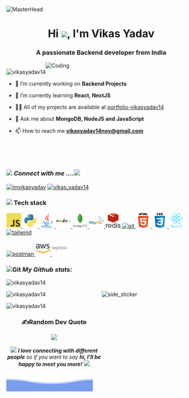 ![MasterHead](https://chkskills.com/wp-content/uploads/2020/04/PNC-Animated-Banners.gif)
<h1 align="center">Hi <img src="https://media.giphy.com/media/hvRJCLFzcasrR4ia7z/giphy.gif" width="25px">, I'm Vikas Yadav</h1>
<h3 align="center">A passionate Backend developer from India</h3>
<picture>
<source 
  srcset="https://cdn.dribbble.com/users/2131993/screenshots/4948736/thoughtworks-gif_dribbble.gif"
  media="(prefers-color-scheme: dark)"
/>
<source
  srcset="https://cdn.dribbble.com/users/1118376/screenshots/3604186/developer-dribbble.gif"
/>
<img align="right" alt="Coding" width="400" src="https://github-readme-stats.vercel.app/api?username=vikasyadav14" />
</picture>

<p align="left"> <img src="https://komarev.com/ghpvc/?username=vikasyadav14&label=Profile%20views&color=0e75b6&style=flat" alt="vikasyadav14" /> </p>

- 🔭 I’m currently working on **Backend Projects**

- 🌱 I’m currently learning **React, NextJS**

- 👨‍💻 All of my projects are available at [portfolio-vikasyadav14](https://vikasyadav.vercel.app/)

- 💬 Ask me about **MongoDB, NodeJS and JavaScript**

- 📫 How to reach me **vikasyadav14nov@gmail.com**
<br>
<br>
<br>

### <img src="https://media.giphy.com/media/iY8CRBdQXODJSCERIr/giphy.gif" width="30px">&nbsp;***Connect with me ....***<img src='https://raw.githubusercontent.com/ShahriarShafin/ShahriarShafin/main/Assets/handshake.gif' width="70px">

<p>
<a href="https://linkedin.com/in/imvikasyadav" target="blank"><img align="center" src="https://raw.githubusercontent.com/rahuldkjain/github-profile-readme-generator/master/src/images/icons/Social/linked-in-alt.svg" alt="imvikasyadav" height="30" width="40" /></a>
<a href="https://www.leetcode.com/imvikasyadav14" target="blank"><img align="center" src="https://raw.githubusercontent.com/rahuldkjain/github-profile-readme-generator/master/src/images/icons/Social/leet-code.svg" alt="vikas_yadav14" height="30" width="40" /></a>
</p>


### <img src="https://media.giphy.com/media/iY8CRBdQXODJSCERIr/giphy.gif" width="30px">&nbsp;Tech stack
<p align="left"> <a href="https://developer.mozilla.org/en-US/docs/Web/JavaScript" target="_blank" rel="noreferrer"> <img src="https://raw.githubusercontent.com/devicons/devicon/master/icons/javascript/javascript-original.svg" alt="javascript" width="40" height="40"/> </a> 
  <a href="https://www.python.org" target="_blank" rel="noreferrer"> <img src="https://raw.githubusercontent.com/devicons/devicon/master/icons/python/python-original.svg" alt="python" width="40" height="40"/> </a> 
  <a href="https://www.java.com" target="_blank" rel="noreferrer"> <img src="https://raw.githubusercontent.com/devicons/devicon/master/icons/java/java-original.svg" alt="java" width="40" height="40"/> </a>
  <a href="https://nodejs.org" target="_blank" rel="noreferrer"> <img src="https://raw.githubusercontent.com/devicons/devicon/master/icons/nodejs/nodejs-original-wordmark.svg" alt="nodejs" width="40" height="40"/> </a>
  <a href="https://www.mongodb.com/" target="_blank" rel="noreferrer"> <img src="https://raw.githubusercontent.com/devicons/devicon/master/icons/mongodb/mongodb-original-wordmark.svg" alt="mongodb" width="40" height="40"/> </a> 
  <a href="https://www.mysql.com/" target="_blank" rel="noreferrer"> <img src="https://raw.githubusercontent.com/devicons/devicon/master/icons/mysql/mysql-original-wordmark.svg" alt="mysql" width="40" height="40"/> </a>
  <a href="https://redis.io" target="_blank" rel="noreferrer"> <img src="https://raw.githubusercontent.com/devicons/devicon/master/icons/redis/redis-original-wordmark.svg" alt="redis" width="40" height="40"/> </a>  
  <a href="https://git-scm.com/" target="_blank" rel="noreferrer"> <img src="https://www.vectorlogo.zone/logos/git-scm/git-scm-icon.svg" alt="git" width="40" height="40"/> </a> 
  <a href="https://www.w3.org/html/" target="_blank" rel="noreferrer"> <img src="https://raw.githubusercontent.com/devicons/devicon/master/icons/html5/html5-original-wordmark.svg" alt="html5" width="40" height="40"/> </a> 
  <a href="https://www.w3schools.com/css/" target="_blank" rel="noreferrer"> <img src="https://raw.githubusercontent.com/devicons/devicon/master/icons/css3/css3-original-wordmark.svg" alt="css3" width="40" height="40"/> </a> 
  <a href="https://reactjs.org/" target="_blank" rel="noreferrer"> <img src="https://raw.githubusercontent.com/devicons/devicon/master/icons/react/react-original-wordmark.svg" alt="react" width="40" height="40"/> </a> 
  <a href="https://tailwindcss.com/" target="_blank" rel="noreferrer"> <img src="https://www.vectorlogo.zone/logos/tailwindcss/tailwindcss-icon.svg" alt="tailwind" width="40" height="40"/> </a> </p>
  <a href="https://postman.com" target="_blank" rel="noreferrer"> <img src="https://www.vectorlogo.zone/logos/getpostman/getpostman-icon.svg" alt="postman" width="40" height="40"/> </a> 
  <a href="https://aws.amazon.com" target="_blank" rel="noreferrer"> <img src="https://raw.githubusercontent.com/devicons/devicon/master/icons/amazonwebservices/amazonwebservices-original-wordmark.svg" alt="aws" width="40" height="40"/>
  <a href="https://expressjs.com" target="_blank" rel="noreferrer"> <img src="https://raw.githubusercontent.com/devicons/devicon/master/icons/express/express-original-wordmark.svg" alt="express" width="40" height="40"/> </a>



### <img src="https://media.giphy.com/media/W5eoZHPpUx9sapR0eu/giphy.gif" width="30px" alt="Git"/>&nbsp;<i><b>My Github stats:</b></i> 

<p><img src="https://github-readme-stats.vercel.app/api/top-langs?username=vikasyadav14&theme=transparent&show_icons=true&layout=compact" alt="vikasyadav14" /></p>
<img align="right" width=250px height=250px alt="side_sticker" src="https://media.giphy.com/media/TEnXkcsHrP4YedChhA/giphy.gif" />
<p><img src="https://github-readme-stats.vercel.app/api?username=vikasyadav14&theme=transparent&show_icons=true" alt="vikasyadav14" /></p>

<p><img src="https://github-readme-streak-stats.herokuapp.com?user=vikasyadav14&theme=blueberry_duo" alt="vikasyadav14" /></p>

### <h3 align="center">✍️Random Dev Quote </h3>
<p align="center"><img src="https://quotes-github-readme.vercel.app/api?type=horizontal" /></p>


<div align="center"><img src="https://media.giphy.com/media/LnQjpWaON8nhr21vNW/giphy.gif" width="60"> <em><b> I love connecting with different people</b> so if you want to say <b>hi, I'll be happy to meet you more! </b></em> <img src="https://media.giphy.com/media/7j2hfyeVcDtf2/giphy.gif" width="50" /></div>

![](https://github.com/amandewatnitrr/amandewatnitrr/blob/main/imgs/bottom_header.svg)
